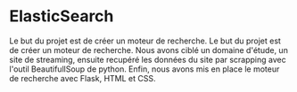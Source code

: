 # ElasticSearch
Le but du projet est de créer un moteur de recherche. 
Le but du projet est de créer un moteur de recherche. Nous avons ciblé un domaine d'étude, un site de streaming, ensuite recupéré les données du site par scrapping avec l'outil BeautifullSoup de python. Enfin, nous avons mis en place le moteur de recherche avec Flask, HTML et CSS.  
